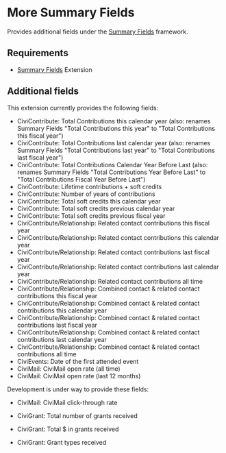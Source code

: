 # More Summary Fields

Provides additional fields under the [Summary Fields](https://civicrm.org/extensions/summary-fields) framework.

## Requirements

* [Summary Fields](https://civicrm.org/extensions/summary-fields) Extension

## Additional fields

This extension currently provides the following fields:

* CiviContribute: Total Contributions this calendar year (also: renames Summary Fields "Total Contributions this year" to "Total Contributions this fiscal year")
* CiviContribute: Total Contributions last calendar year (also: renames Summary Fields "Total Contributions last year" to "Total Contributions last fiscal year")
* CiviContribute: Total Contributions Calendar Year Before Last (also: renames Summary Fields "Total Contributions Year Before Last" to "Total Contributions Fiscal Year Before Last")
* CiviContribute: Lifetime contributions + soft credits
* CiviContribute: Number of years of contributions
* CiviContribute: Total soft credits this calendar year
* CiviContribute: Total soft credits previous calendar year
* CiviContribute: Total soft credits previous fiscal year
* CiviContribute/Relationship: Related contact contributions this fiscal year
* CiviContribute/Relationship: Related contact contributions this calendar year
* CiviContribute/Relationship: Related contact contributions last fiscal year
* CiviContribute/Relationship: Related contact contributions last calendar year
* CiviContribute/Relationship: Related contact contributions all time
* CiviContribute/Relationship: Combined contact & related contact contributions this fiscal year
* CiviContribute/Relationship: Combined contact & related contact contributions this calendar year
* CiviContribute/Relationship: Combined contact & related contact contributions last fiscal year
* CiviContribute/Relationship: Combined contact & related contact contributions last calendar year
* CiviContribute/Relationship: Combined contact & related contact contributions all time
* CiviEvents: Date of the first attended event
* CiviMail: CiviMail open rate (all time)
* CiviMail: CiviMail open rate (last 12 months)


Development is under way to provide these fields:
* CiviMail: CiviMail click-through rate

* CiviGrant: Total number of grants received
* CiviGrant: Total $ in grants received
* CiviGrant: Grant types received

